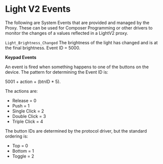 # Light V2 Events

The following are System Events that are provided and managed by the Proxy.  These can be used for Composer Programming or other drivers to monitor the changes of a values reflected in a LightV2 proxy.


`Light_Brightness_Changed`
The brightness of the light has changed and is at the final brightness. Event ID = 5000.



**Keypad Events**

An event is fired when something happens to one of the buttons on the device. The pattern for determining the Event ID is: 

5001 + action + (btnID \* 5). 

The actions are:

- Release = 0
- Push = 1
- Single Click = 2
- Double Click = 3
- Triple Click = 4

The button IDs are determined by the protocol driver, but the standard ordering is:

- Top = 0
- Bottom = 1
- Toggle = 2